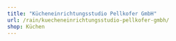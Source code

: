 ```yaml
---
title: "Kücheneinrichtungsstudio Pellkofer GmbH"
url: /rain/kuecheneinrichtungsstudio-pellkofer-gmbh/
shop: Küchen
---
```

